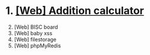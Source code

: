 # 1. [[Web] Addition calculator](https://github.com/Echo-H4C/Wargame/blob/main/DreamHack/web_Addition%20calculator/Addition%20calculator.md)
2. [Web] BISC board
3. [Web] baby xss
4. [Web] filestorage
5. [Web] phpMyRedis
